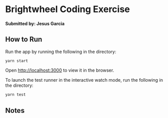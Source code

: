 # Brightwheel Coding Exercise
#### Submitted by: Jesus Garcia

## How to Run

Run the app by running the following in the directory:

```bash
yarn start
```

Open [http://localhost:3000](http://localhost:3000) to view it in the browser.

To launch the test runner in the interactive watch mode, run the following in the directory:

```bash
yarn test
```

## Notes


